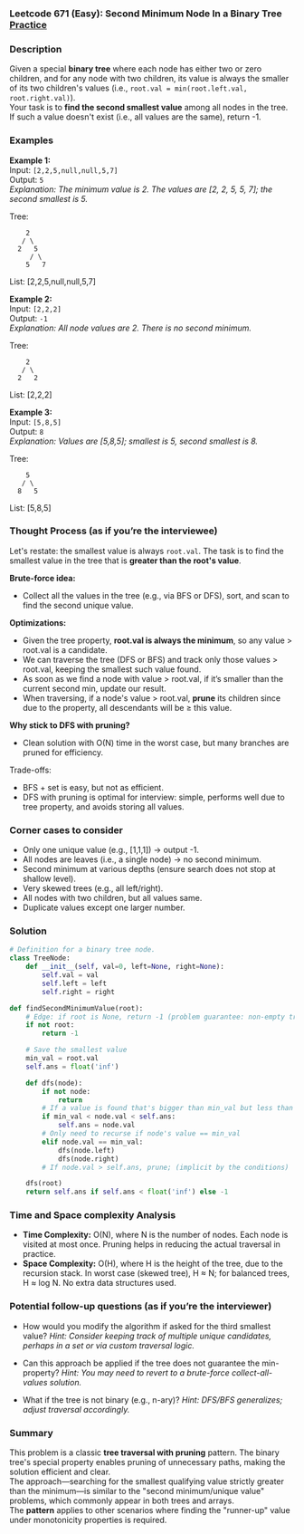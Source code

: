 ### Leetcode 671 (Easy): Second Minimum Node In a Binary Tree [Practice](https://leetcode.com/problems/second-minimum-node-in-a-binary-tree)

### Description  
Given a special **binary tree** where each node has either two or zero children, and for any node with two children, its value is always the smaller of its two children's values (i.e., `root.val = min(root.left.val, root.right.val)`).  
Your task is to **find the second smallest value** among all nodes in the tree. If such a value doesn't exist (i.e., all values are the same), return -1.

### Examples  

**Example 1:**  
Input: `[2,2,5,null,null,5,7]`  
Output: `5`  
*Explanation: The minimum value is 2. The values are [2, 2, 5, 5, 7]; the second smallest is 5.*

Tree:
```
    2
   / \
  2   5
     / \
    5   7
```
List: [2,2,5,null,null,5,7]


**Example 2:**  
Input: `[2,2,2]`  
Output: `-1`  
*Explanation: All node values are 2. There is no second minimum.*

Tree:
```
    2
   / \
  2   2
```
List: [2,2,2]


**Example 3:**  
Input: `[5,8,5]`  
Output: `8`  
*Explanation: Values are [5,8,5]; smallest is 5, second smallest is 8.*

Tree:
```
    5
   / \
  8   5
```
List: [5,8,5]


### Thought Process (as if you’re the interviewee)  
Let's restate: the smallest value is always `root.val`. The task is to find the smallest value in the tree that is **greater than the root's value**.

**Brute-force idea:**  
- Collect all the values in the tree (e.g., via BFS or DFS), sort, and scan to find the second unique value.

**Optimizations:**  
- Given the tree property, **root.val is always the minimum**, so any value > root.val is a candidate.
- We can traverse the tree (DFS or BFS) and track only those values > root.val, keeping the smallest such value found.
- As soon as we find a node with value > root.val, if it’s smaller than the current second min, update our result.
- When traversing, if a node's value > root.val, **prune** its children since due to the property, all descendants will be ≥ this value.

**Why stick to DFS with pruning?**
- Clean solution with O(N) time in the worst case, but many branches are pruned for efficiency.

Trade-offs:
- BFS + set is easy, but not as efficient.
- DFS with pruning is optimal for interview: simple, performs well due to tree property, and avoids storing all values.

### Corner cases to consider  
- Only one unique value (e.g., [1,1,1]) → output -1.
- All nodes are leaves (i.e., a single node) → no second minimum.
- Second minimum at various depths (ensure search does not stop at shallow level).
- Very skewed trees (e.g., all left/right).
- All nodes with two children, but all values same.
- Duplicate values except one larger number.

### Solution

```python
# Definition for a binary tree node.
class TreeNode:
    def __init__(self, val=0, left=None, right=None):
        self.val = val
        self.left = left
        self.right = right

def findSecondMinimumValue(root):
    # Edge: if root is None, return -1 (problem guarantee: non-empty tree)
    if not root:
        return -1

    # Save the smallest value
    min_val = root.val
    self.ans = float('inf')

    def dfs(node):
        if not node:
            return
        # If a value is found that's bigger than min_val but less than current ans, update
        if min_val < node.val < self.ans:
            self.ans = node.val
        # Only need to recurse if node's value == min_val
        elif node.val == min_val:
            dfs(node.left)
            dfs(node.right)
        # If node.val > self.ans, prune; (implicit by the conditions)

    dfs(root)
    return self.ans if self.ans < float('inf') else -1
```

### Time and Space complexity Analysis  

- **Time Complexity:** O(N), where N is the number of nodes. Each node is visited at most once. Pruning helps in reducing the actual traversal in practice.
- **Space Complexity:** O(H), where H is the height of the tree, due to the recursion stack. In worst case (skewed tree), H ≈ N; for balanced trees, H ≈ log N. No extra data structures used.

### Potential follow-up questions (as if you’re the interviewer)  

- How would you modify the algorithm if asked for the third smallest value?
  *Hint: Consider keeping track of multiple unique candidates, perhaps in a set or via custom traversal logic.*

- Can this approach be applied if the tree does not guarantee the min-property?
  *Hint: You may need to revert to a brute-force collect-all-values solution.*

- What if the tree is not binary (e.g., n-ary)?
  *Hint: DFS/BFS generalizes; adjust traversal accordingly.*

### Summary
This problem is a classic **tree traversal with pruning** pattern. The binary tree's special property enables pruning of unnecessary paths, making the solution efficient and clear.  
The approach—searching for the smallest qualifying value strictly greater than the minimum—is similar to the "second minimum/unique value" problems, which commonly appear in both trees and arrays.  
The **pattern** applies to other scenarios where finding the "runner-up" value under monotonicity properties is required.